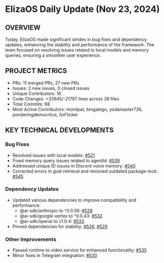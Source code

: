 # ElizaOS Daily Update (Nov 23, 2024)

## OVERVIEW 
Today, ElizaOS made significant strides in bug fixes and dependency updates, enhancing the stability and performance of the framework. The team focused on resolving issues related to local models and memory queries, ensuring a smoother user experience.

## PROJECT METRICS
- PRs: 11 merged PRs, 27 new PRs
- Issues: 2 new issues, 0 closed issues
- Unique Contributors: 16
- Code Changes: +33945/-21797 lines across 38 files
- Total Commits: 68
- Most Active Contributors: monilpat, bmgalego, yodamaster726, ponderingdemocritus, 0xFlicker

## KEY TECHNICAL DEVELOPMENTS

### Bug Fixes
- Resolved issues with local models: [#521](https://github.com/elizaos/eliza/pull/521)
- Fixed memory query issues related to agentId: [#539](https://github.com/elizaos/eliza/pull/539)
- Addressed unique ID issues in Discord voice memory: [#540](https://github.com/elizaos/eliza/pull/540)
- Corrected errors in goal retrieval and removed outdated package-lock: [#545](https://github.com/elizaos/eliza/pull/545)

### Dependency Updates
- Updated various dependencies to improve compatibility and performance:
  - @ai-sdk/anthropic to ^0.0.56: [#528](https://github.com/elizaos/eliza/pull/528)
  - @ai-sdk/google-vertex to ^0.0.43: [#532](https://github.com/elizaos/eliza/pull/532)
  - @ai-sdk/openai to v1.0.4: [#533](https://github.com/elizaos/eliza/pull/533)
- Pinned dependencies for stability: [#526](https://github.com/elizaos/eliza/pull/526), [#529](https://github.com/elizaos/eliza/pull/529)

### Other Improvements
- Passed runtime to video service for enhanced functionality: [#535](https://github.com/elizaos/eliza/pull/535)
- Minor fixes in Telegram integration: [#530](https://github.com/elizaos/eliza/pull/530)